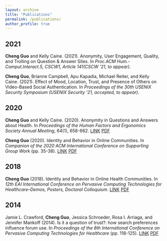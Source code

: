 ```yaml
---
layout: archive
title: "Publications"
permalink: /publications/
author_profile: true
---
```

## 2021
**Cheng Guo** and Kelly Caine. (2021). Anonymity, User Engagement, Quality, and Trolling on Question & Answer Sites. In *Proc.ACM Hum.-Comput.Interact.5, CSCW1, Article 141(CSCW '21, to appear)*.

**Cheng Guo**, Brianne Campbell, Apu Kapadia, Michael Reiter, and Kelly Caine. (2021). Effect of Mood, Location, Trust, and Presence of Others on Video-Based Social Authentication. In *Proceedings of the 30th USENIX Security Symposium (USENIX Security '21, accepted, to appear)*.
## 2020
**Cheng Guo** and Kelly Caine. (2020). Anonymity in Questions and Answers about Health. In *Proceedings of the Human Factors and Ergonomics Society Annual Meeting*, 64(1), 658-662. <a class='btn--research' href='https://journals.sagepub.com/doi/10.1177/1071181320641150'>LINK</a> <a class='btn--research' href='/hfes2020-health.pdf'>PDF</a>

**Cheng Guo** (2020). Identity and Behavior in Online Communities. In *Companion of the 2020 ACM International Conference on Supporting Group Work* (pp. 35-38). <a class='btn--research' href='https://doi.org/10.1145/3323994.3371018'>LINK</a> <a class='btn--research' href='/group2020-DC.pdf'>PDF</a>
## 2018
**Cheng Guo** (2018). Identity and Behavior in Online Health Communities. In *12th EAI International Conference on Pervasive Computing Technologies for Healthcare–Demos, Posters, Doctoral Colloquium*. <a class='btn--research' href='http://dx.doi.org/10.4108/eai.20-4-2018.2277569'>LINK</a> <a class='btn--research' href='/pervasivehealth2018-DC.pdf'>PDF</a>
## 2014
Jamie L. Crawford, **Cheng Guo**, Jessica Schroeder, Rosa I. Arriaga, and Jennifer Mankoff (2014). Is it a question of trust?: how search preferences influence forum use. In *Proceedings of the 8th International Conference on Pervasive Computing Technologies for Healthcare* (pp. 118-125). <a class='btn--research' href='https://dl.acm.org/citation.cfm?id=2686910'>LINK</a> <a class='btn--research' href='/pervasivehealth2014-trust.pdf'>PDF</a>

